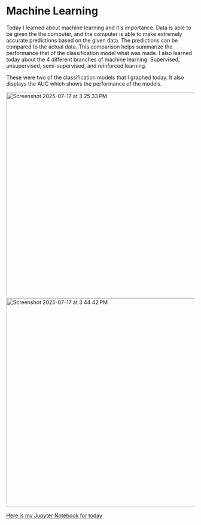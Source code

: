 # Machine Learning


Today I learned about machine learning and it's importance. Data is able to be given the the computer, and the computer is able to make extremely accurate predictions based on the given data. The predictions can be compared to the actual data. This comparison helps summarize the performance that of the classification model what was made. I also learned today about the 4 different branches of machine learning. Supervised, unsupervised, semi-supervised, and reinforced learning. 

These were two of the classification models that I graphed today. It also displays the AUC which shows the performance of the models. 

<img width="615" height="551" alt="Screenshot 2025-07-17 at 3 25 33 PM" src="https://github.com/user-attachments/assets/836d5e0f-0345-4efa-aa5e-69db8d6d65d3" />
<img width="611" height="558" alt="Screenshot 2025-07-17 at 3 44 42 PM" src="https://github.com/user-attachments/assets/259c031e-ca62-472b-b66f-7b3791ba6f81" />

[Here is my Jupyter Notebook for today](https://github.com/Pingery/Pingery.github.io/blob/main/machineLearning.html)


